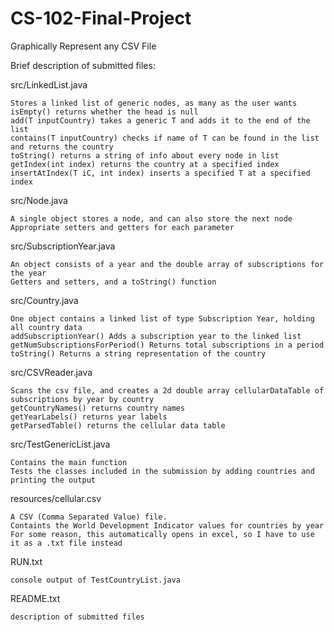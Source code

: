 # CS-102-Final-Project
Graphically Represent any CSV File

Brief description of submitted files:

src/LinkedList.java

    Stores a linked list of generic nodes, as many as the user wants
    isEmpty() returns whether the head is null
    add(T inputCountry) takes a generic T and adds it to the end of the list
    contains(T inputCountry) checks if name of T can be found in the list and returns the country
    toString() returns a string of info about every node in list
    getIndex(int index) returns the country at a specified index
    insertAtIndex(T iC, int index) inserts a specified T at a specified index

src/Node.java

    A single object stores a node, and can also store the next node
    Appropriate setters and getters for each parameter

src/SubscriptionYear.java

    An object consists of a year and the double array of subscriptions for the year
    Getters and setters, and a toString() function

src/Country.java

    One object contains a linked list of type Subscription Year, holding all country data
    addSubscriptionYear() Adds a subscription year to the linked list
    getNumSubscriptionsForPeriod() Returns total subscriptions in a period
    toString() Returns a string representation of the country

src/CSVReader.java

    Scans the csv file, and creates a 2d double array cellularDataTable of subscriptions by year by country
    getCountryNames() returns country names
    getYearLabels() returns year labels
    getParsedTable() returns the cellular data table

src/TestGenericList.java

    Contains the main function
    Tests the classes included in the submission by adding countries and printing the output

resources/cellular.csv

    A CSV (Comma Separated Value) file.
    Containts the World Development Indicator values for countries by year
    For some reason, this automatically opens in excel, so I have to use it as a .txt file instead

RUN.txt

    console output of TestCountryList.java

README.txt

    description of submitted files

